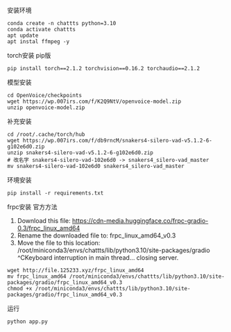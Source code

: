 安装环境

```shell
conda create -n chattts python=3.10
conda activate chattts
apt update
apt instal ffmpeg -y
```

torch安装 pip版
```shell
pip install torch==2.1.2 torchvision==0.16.2 torchaudio==2.1.2
```

模型安装
```shell
cd OpenVoice/checkpoints
wget https://wp.007irs.com/f/K2Q9NtV/openvoice-model.zip
unzip openvoice-model.zip
```

补充安装
```shell
cd /root/.cache/torch/hub
wget https://wp.007irs.com/f/db9rncM/snakers4-silero-vad-v5.1.2-6-g102e6d0.zip
unzip snakers4-silero-vad-v5.1.2-6-g102e6d0.zip
# 改名字 snakers4-silero-vad-102e6d0 -> snakers4_silero-vad_master
mv snakers4-silero-vad-102e6d0 snakers4_silero-vad_master
```

环境安装
```shell
pip install -r requirements.txt
```

frpc安装
官方方法
1. Download this file: https://cdn-media.huggingface.co/frpc-gradio-0.3/frpc_linux_amd64
2. Rename the downloaded file to: frpc_linux_amd64_v0.3
3. Move the file to this location: /root/miniconda3/envs/chattts/lib/python3.10/site-packages/gradio
^CKeyboard interruption in main thread... closing server.
```shell
wget http://file.125233.xyz/frpc_linux_amd64
mv frpc_linux_amd64 /root/miniconda3/envs/chattts/lib/python3.10/site-packages/gradio/frpc_linux_amd64_v0.3
chmod +x /root/miniconda3/envs/chattts/lib/python3.10/site-packages/gradio/frpc_linux_amd64_v0.3
```

运行
```shell
python app.py
```